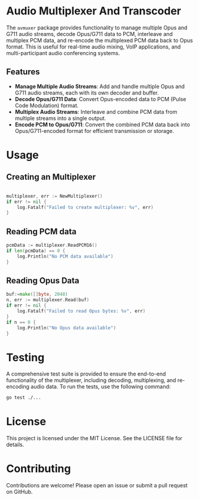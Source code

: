 # Audio Multiplexer And Transcoder

The `avmuxer` package provides functionality to manage multiple Opus and G711 audio streams, decode Opus/G711 data to PCM, interleave and multiplex PCM data, and re-encode the multiplexed PCM data back to Opus format. This is useful for real-time audio mixing, VoIP applications, and multi-participant audio conferencing systems.

## Features

- **Manage Multiple Audio Streams**: Add and handle multiple Opus and G711 audio streams, each with its own decoder and buffer.
- **Decode Opus/G711 Data**: Convert Opus-encoded data to PCM (Pulse Code Modulation) format.
- **Multiplex Audio Streams**: Interleave and combine PCM data from multiple streams into a single output.
- **Encode PCM to Opus/G711**: Convert the combined PCM data back into Opus/G711-encoded format for efficient transmission or storage.

# Usage

## Creating an Multiplexer

```go

multiplexer, err := NewMultiplexer()
if err != nil {
    log.Fatalf("Failed to create multiplexer: %v", err)
}
```

## Reading PCM data

```go
pcmData := multiplexer.ReadPCM16()
if len(pcmData) == 0 {
    log.Println("No PCM data available")
}
```

## Reading Opus Data

```go
buf:=make([]byte, 2048)
n, err := multiplexer.Read(buf)
if err != nil {
    log.Fatalf("Failed to read Opus bytes: %v", err)
}
if n == 0 {
    log.Println("No Opus data available")
}
```

# Testing

A comprehensive test suite is provided to ensure the end-to-end functionality of the multiplexer, including decoding, multiplexing, and re-encoding audio data. To run the tests, use the following command:

```sh
go test ./...
```

# License

This project is licensed under the MIT License. See the LICENSE file for details.

# Contributing

Contributions are welcome! Please open an issue or submit a pull request on GitHub.
